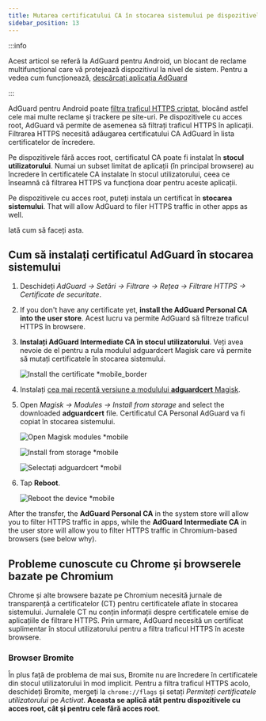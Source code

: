 ```yaml
---
title: Mutarea certificatului CA în stocarea sistemului pe dispozitivele cu acces root
sidebar_position: 13
---
```


:::info

Acest articol se referă la AdGuard pentru Android, un blocant de reclame multifuncțional care vă protejează dispozitivul la nivel de sistem. Pentru a vedea cum funcționează, [descărcați aplicația AdGuard](https://agrd.io/download-kb-adblock)

:::

AdGuard pentru Android poate [filtra traficul HTTPS criptat](/general/https-filtering/what-is-https-filtering), blocând astfel cele mai multe reclame și trackere pe site-uri. Pe dispozitivele cu acces root, AdGuard vă permite de asemenea să filtrați traficul HTTPS în aplicații. Filtrarea HTTPS necesită adăugarea certificatului CA AdGuard în lista certificatelor de încredere.

Pe dispozitivele fără acces root, certificatul CA poate fi instalat în **stocul utilizatorului**. Numai un subset limitat de aplicații (în principal browsere) au încredere în certificatele CA instalate în stocul utilizatorului, ceea ce înseamnă că filtrarea HTTPS va funcționa doar pentru aceste aplicații.

Pe dispozitivele cu acces root, puteți instala un certificat în **stocarea sistemului**. That will allow AdGuard to filer HTTPS traffic in other apps as well.

Iată cum să faceți asta.

## Cum să instalați certificatul AdGuard în stocarea sistemului

1. Deschideți *AdGuard → Setări → Filtrare → Rețea → Filtrare HTTPS → Certificate de securitate*.

1. If you don't have any certificate yet, **install the AdGuard Personal CA into the user store**. Acest lucru va permite AdGuard să filtreze traficul HTTPS în browsere.

1. **Instalați AdGuard Intermediate CA în stocul utilizatorului**. Veți avea nevoie de el pentru a rula modulul adguardcert Magisk care vă permite să mutați certificatele în stocarea sistemului.

    ![Install the certificate *mobile_border](https://cdn.adtidy.org/blog/new/asx1xksecurity_certificates.png)

1. Instalați [cea mai recentă versiune a modulului **adguardcert** Magisk](https://github.com/AdguardTeam/adguardcert/releases/latest/).

1. Open *Magisk → Modules → Install from storage* and select the downloaded **adguardcert** file. Certificatul CA Personal AdGuard va fi copiat în stocarea sistemului.

    ![Open Magisk modules *mobile](https://cdn.adtidy.org/content/kb/ad_blocker/android/solving_problems/https-certificate-for-rooted/magisk-module-4.png)

    ![Install from storage *mobile](https://cdn.adtidy.org/content/kb/ad_blocker/android/solving_problems/https-certificate-for-rooted/magisk-module-5.png)

    ![Selectați adguardcert *mobil](https://cdn.adtidy.org/content/kb/ad_blocker/android/solving_problems/https-certificate-for-rooted/magisk-module-6.png)

1. Tap **Reboot**.

    ![Reboot the device *mobile](https://cdn.adtidy.org/content/kb/ad_blocker/android/solving_problems/https-certificate-for-rooted/magisk-module-7.png)

After the transfer, the **AdGuard Personal CA** in the system store will allow you to filter HTTPS traffic in apps, while the **AdGuard Intermediate CA** in the user store will allow you to filter HTTPS traffic in Chromium-based browsers (see below why).

## Probleme cunoscute cu Chrome și browserele bazate pe Chromium

Chrome și alte browsere bazate pe Chromium necesită jurnale de transparență a certificatelor (CT) pentru certificatele aflate în stocarea sistemului. Jurnalele CT nu conțin informații despre certificatele emise de aplicațiile de filtrare HTTPS. Prin urmare, AdGuard necesită un certificat suplimentar în stocul utilizatorului pentru a filtra traficul HTTPS în aceste browsere.

### Browser Bromite

În plus față de problema de mai sus, Bromite nu are încredere în certificatele din stocul utilizatorului în mod implicit. Pentru a filtra traficul HTTPS acolo, deschideți Bromite, mergeți la `chrome://flags` și setați *Permiteți certificatele utilizatorului* pe *Activat*. **Aceasta se aplică atât pentru dispozitivele cu acces root, cât și pentru cele fără acces root**.
